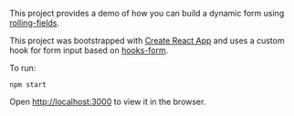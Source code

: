 This project provides a demo of how you can build a dynamic form using [rolling-fields](https://github.com/tes/rolling-fields).

This project was bootstrapped with [Create React App](https://github.com/facebook/create-react-app) and uses a custom hook for form input based on [hooks-form](https://github.com/rajatk16/hooks-form).

To run:

```npm start```

Open [http://localhost:3000](http://localhost:3000) to view it in the browser.

